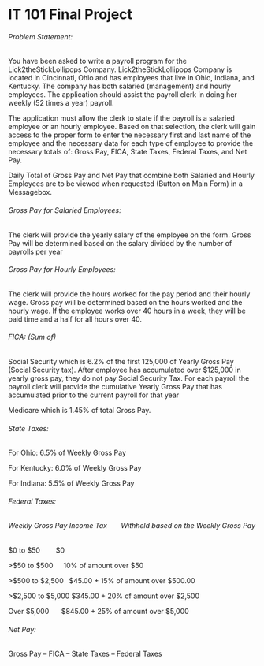 <!DOCTYPE html>
<html>
<head>
<h1>IT 101 Final Project</h1>
</head>
<body>
<h6>Problem Statement:</h6>
<p>You have been asked to write a payroll program for the Lick2theStickLollipops Company.  Lick2theStickLollipops Company is located in Cincinnati, Ohio and has employees that live in Ohio, Indiana, and Kentucky.  The company has both salaried (management) and hourly employees.  The application should assist the payroll clerk in doing her weekly (52 times a year) payroll.</p>
<p>The application must allow the clerk to state if the payroll is a salaried employee or an hourly employee.  Based on that selection, the clerk will gain access to the proper form to enter the necessary first and last name of the employee and the necessary data for each type of employee to provide the necessary totals of:  Gross Pay, FICA, State Taxes, Federal Taxes, and Net Pay.</p>
<p>Daily Total of Gross Pay and Net Pay that combine both Salaried and Hourly Employees are to be viewed when requested (Button on Main Form) in a Messagebox. </p>
<h6>Gross Pay for Salaried Employees:</h6>
<p>The clerk will provide the yearly salary of the employee on the form.  Gross Pay will be determined based on the salary divided by the number of payrolls per year</p>
<h6>Gross Pay for Hourly Employees:</h6>
<p>The clerk will provide the hours worked for the pay period and their hourly wage.  Gross pay will be determined based on the hours worked and the hourly wage.  If the employee works over 40 hours in a week, they will be paid time and a half for all hours over 40.</p>
<h6>FICA: (Sum of)</h6>
<p>Social Security which is 6.2% of the first 125,000 of Yearly Gross Pay (Social Security tax).  After employee has accumulated over $125,000 in yearly gross pay, they do not pay Social Security Tax.  For each payroll the payroll clerk will provide the cumulative Yearly Gross Pay that has accumulated prior to the current payroll for that year</p>
<p>Medicare which is 1.45% of total Gross Pay.</p>
<h6>State Taxes:</h6>
<p>For Ohio: 6.5% of Weekly Gross Pay</p>
<p>For Kentucky: 6.0%	of Weekly Gross Pay</p>
<p>For Indiana: 5.5% of Weekly Gross Pay</p>
<h6>Federal Taxes:</h6>
<h6>Weekly Gross Pay Income Tax&emsp;&emsp;Withheld based on the Weekly Gross Pay</h6>
<p>$0 to $50&emsp;&emsp;&nbsp;$0</p>
<p>>$50 to $500&emsp;&ensp;10%  of amount over $50</p>
<p>>$500 to $2,500&ensp;&nbsp;$45.00 + 15% of amount over $500.00</p>
<p>>$2,500 to $5,000&nbsp;$345.00 + 20% of amount over $2,500</p>
<p>Over $5,000&emsp;&ensp;&nbsp;$845.00 + 25% of amount over $5,000</p>
<h6>Net Pay:</h6>
<p>Gross Pay – FICA – State Taxes – Federal Taxes</p>
</body>
</html>
